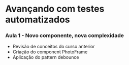 # Avançando com testes automatizados


### Aula 1 - Novo componente, nova complexidade

- Revisão de conceitos do curso anterior
- Criação do component PhotoFrame
- Aplicação do pattern debounce

